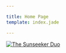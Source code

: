 ```yaml
---

title: Home Page
template: index.jade

---
```

<div>
<a href="#duo">
  <img alt="The Sunseeker Duo" src="/images/sunseekerduoslide.jpg" \> 
</a>
</div>

